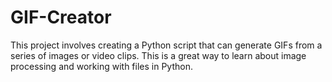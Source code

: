 # GIF-Creator
This project involves creating a Python script that can generate GIFs from a series of images or video clips. This is a great way to learn about image processing and working with files in Python.
